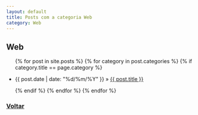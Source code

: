 ```yaml
---
layout: default
title: Posts com a categoria Web
category: Web
---
```

<h2 class="category">Web</h2>
<ul class="posts">
	{% for post in site.posts %}				
	{% for category in post.categories %}	
	{% if category.title == page.category %}	
	<li>
		<p>
			<span>{{ post.date | date: "%d/%m/%Y" }}</span> &raquo; 
			<a href="{{ post.url }}">{{ post.title }}</a>
		</p>
	</li>
	{% endif %}	
	{% endfor %}
	{% endfor %}
</ul>
<h3><a href="/">Voltar</a></h3>